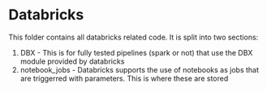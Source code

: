 # Databricks

This folder contains all databricks related code. It is split into two sections:

1. DBX - This is for fully tested pipelines (spark or not) that use the DBX module provided by databricks
2. notebook_jobs - Databricks supports the use of notebooks as jobs that are triggerred with parameters. This is where these are stored